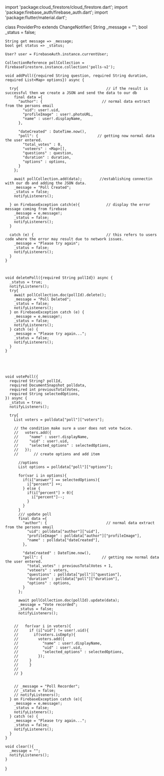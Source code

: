 import 'package:cloud_firestore/cloud_firestore.dart';
import 'package:firebase_auth/firebase_auth.dart';
import 'package:flutter/material.dart';

class ProviderPro extends ChangeNotifier{
String _message = "";
bool _status = false;

    String get message => _message;
    bool get status => _status;

    User? user = FirebaseAuth.instance.currentUser;

    CollectionReference pollCollection = FirebaseFirestore.instance.collection('polls-v2');

    void addPoll({required String question, required String duration, required List<Map> options}) async {

      try{                                        // if the result is successful then we create a JSON and send the data to our db
        final data ={
          "author": {                           // normal data extract from the persons email
            "uid": user!.uid,
            "profileImage" : user!.photoURL,
            "name" : user!.displayName,
          },

          "dateCreated" : DateTime.now(),
          "poll": {                           // getting now normal data the user entered.
            "total_votes" : 0,
            "voteers" : <Map>[],
            "questions" : question,
            "duration" : duration,
            "options" : options,
          }
        };

        await pollCollection.add(data);        //establishing connectin with our db and adding the JSON data.
        _message = "Poll Created";
        _status = false;
        notifyListeners();

      } on FirebaseException catch(e){            // display the error message coming from firebase
        _message = e.message!;
        _status = false;
        notifyListeners();
      }

      catch (e) {                                 // this refers to users code where the error may result due to network issues.
        _message = "Please try again";
        _status = false;
        notifyListeners();
      }
    }



    void deletePoll({required String pollId}) async {
      _status = true;
      notifyListeners();
      try{
        await pollCollection.doc(pollId).delete();
        _message = "Poll Deleted";
        _status = false;
        notifyListeners();
      } on FirebaseException catch (e) {
        _message = e.message!;
        _status = false;
        notifyListeners();
      } catch (e) {
        _message = "Please try again...";
        _status = false;
        notifyListeners();
      }
    }





    void votePoll({
      required String? pollId,
      required DocumentSnapshot polldata,
      required int previousTotalVotes,
      required String selectedOptions,
    }) async {
      _status = true;
      notifyListeners();

      try{
        List voters = polldata["poll"]["voters"];

        // the condition make sure a user does not vote twice.
        //   voters.add({
        //     "name" : user!.displayName,
        //     "uid" : user!.uid,
        //     "selected_options" : selectedOptions,
        //   });
        //       // create options and add item

          //options
          List options = polldata["poll"]["options"];

          for(var i in options){
            if(i["answer"] == selectedOptions){
              i["percent"] ++;
            } else {
              if(i["percent"] > 0){
                i["percent"]--;
              }
            }
          }
          /// update poll
          final data ={
            "author": {                           // normal data extract from the persons email
              "uid": polldata["author"]["uid"],
              "profileImage" : polldata["author"]["profileImage"],
              "name" : polldata["dateCreated"],
            },

            "dateCreated" : DateTime.now(),
            "poll": {                           // getting now normal data the user entered.
              "total_votes" : previousTotalVotes + 1,
              "voteers" : voters,
              "questions" : polldata["poll"]["question"],
              "duration" : polldata["poll"]["duration"],
              "options" : options,
            }
          };

          await pollCollection.doc(pollId).update(data);
          _message = "Vote recorded";
          _status = false;
          notifyListeners();


        //   for(var i in voters){
        //     if (i["uid"] != user!.uid){
        //       if(voters.isEmpty){
        //         voters.add({
        //           "name" : user!.displayName,
        //           "uid" : user!.uid,
        //           "selected_options" : selectedOptions,
        //         });
        //     }
        //     }
        //
        // }


        // _message = "Poll Recorder";
        // _status = false;
        // notifyListeners();
      } on FirebaseException catch (e){
        _message = e.message!;
        _status = false;
        notifyListeners();
      } catch (e) {
        _message = "Please try again...";
        _status = false;
        notifyListeners();
      }
    }

    void clear(){
      _message = "";
      notifyListeners();
    }
}